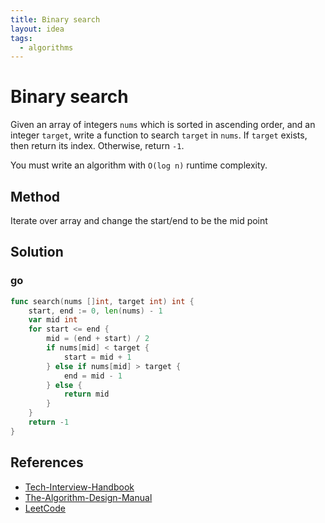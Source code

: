 ```yaml
---
title: Binary search
layout: idea
tags:
  - algorithms
---
```


# Binary search

Given an array of integers `nums` which is sorted in ascending order, and an
integer `target`, write a function to search `target` in `nums`. If `target`
exists, then return its index. Otherwise, return `-1`.

You must write an algorithm with `O(log n)` runtime complexity.

## Method

Iterate over array and change the start/end to be the mid point

## Solution

### go

```go
func search(nums []int, target int) int {
	start, end := 0, len(nums) - 1
	var mid int
	for start <= end {
		mid = (end + start) / 2
		if nums[mid] < target {
			start = mid + 1
		} else if nums[mid] > target {
			end = mid - 1
		} else {
			return mid
		}
	}
	return -1
}
```

## References

- [Tech-Interview-Handbook](/reference/Tech-Interview-Handbook)
- [The-Algorithm-Design-Manual](/reference/The-Algorithm-Design-Manual)
- [LeetCode](https://leetcode.com/problems/binary-search/)
